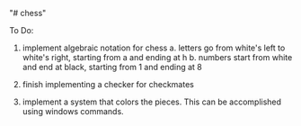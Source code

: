 "# chess" 

To Do: 
1. implement algebraic notation for chess
	a. letters go from white's left to white's right, starting from a and ending at h
	b. numbers start from white and end at black, starting from 1 and ending at 8

2. finish implementing a checker for checkmates

3. implement a system that colors the pieces. This can be accomplished using windows commands.